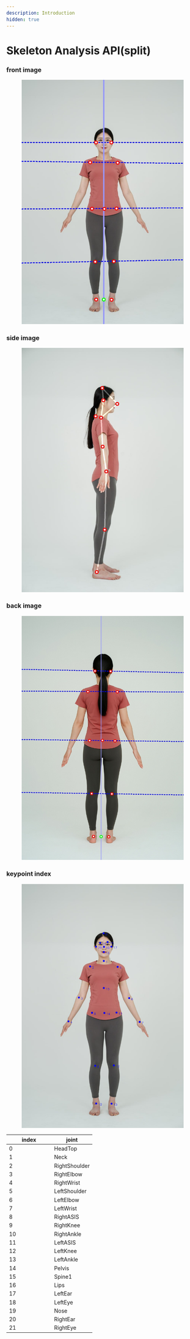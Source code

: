 ```yaml
---
description: Introduction
hidden: true
---
```


# Skeleton Analysis API(split)

### front image

<figure><img src="../.gitbook/assets/forig.jpg" alt=""><figcaption></figcaption></figure>

### side image

<figure><img src="../.gitbook/assets/sorig.jpg" alt=""><figcaption></figcaption></figure>

### back image

<figure><img src="../.gitbook/assets/back_result.jpg" alt=""><figcaption></figcaption></figure>

### keypoint index

<figure><img src="../.gitbook/assets/index.png" alt=""><figcaption></figcaption></figure>

<table><thead><tr><th width="104">index</th><th>joint</th></tr></thead><tbody><tr><td>0</td><td>HeadTop</td></tr><tr><td>1</td><td>Neck</td></tr><tr><td>2</td><td>RightShoulder</td></tr><tr><td>3</td><td>RightElbow</td></tr><tr><td>4</td><td>RightWrist</td></tr><tr><td>5</td><td>LeftShoulder</td></tr><tr><td>6</td><td>LeftElbow</td></tr><tr><td>7</td><td>LeftWrist</td></tr><tr><td>8</td><td>RightASIS</td></tr><tr><td>9</td><td>RightKnee</td></tr><tr><td>10</td><td>RightAnkle</td></tr><tr><td>11</td><td>LeftASIS</td></tr><tr><td>12</td><td>LeftKnee</td></tr><tr><td>13</td><td>LeftAnkle</td></tr><tr><td>14</td><td>Pelvis</td></tr><tr><td>15</td><td>Spine1</td></tr><tr><td>16</td><td>Lips</td></tr><tr><td>17</td><td>LeftEar</td></tr><tr><td>18</td><td>LeftEye</td></tr><tr><td>19</td><td>Nose</td></tr><tr><td>20</td><td>RightEar</td></tr><tr><td>21</td><td>RightEye</td></tr></tbody></table>
